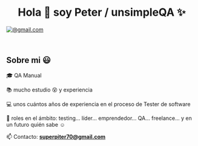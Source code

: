 <h1 align="center">Hola 👋  soy Peter / unsimpleQA ✨ </h1> 

<p align="left">
  <a href=target="blank"><img align="center" 
<a href=target="blank"><img align="center" 
<a href="https://www.linkedin.com/in/petercamacho/" target="blank"><img align="center" 
<a href = "superpiter70@gmail.com" target="blank"><img align="center" src="https://img.shields.io/badge/Gmail-D14836?style=for-the-badge&logo=gmail&logoColor=white" alt="@gmail.com"  /></a>
  </p>
<br>
<h2>Sobre mi 😃</h2>
<!--Intro start-->

<p align="left">
🎓 QA Manual

 📚  mucho estudio 😵 y experiencia

💻 unos cuántos años de experiencia en el proceso de Tester de software

📝 roles en el ámbito: testing... líder... emprendedor... QA... freelance... y en un futuro quién sabe ☺️

📫 Contacto: **superpiter70@gmail.com**


